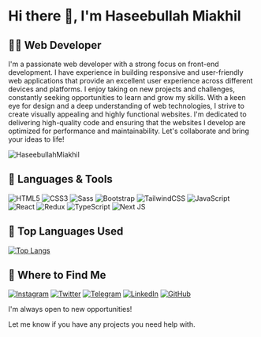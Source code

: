 # Hi there 👋, I'm Haseebullah Miakhil
## 👨‍💻 Web Developer

I'm a passionate web developer with a strong focus on front-end development. I have experience in building responsive and user-friendly web applications that provide an excellent user experience across different devices and platforms. I enjoy taking on new projects and challenges, constantly seeking opportunities to learn and grow my skills. With a keen eye for design and a deep understanding of web technologies, I strive to create visually appealing and highly functional websites. I'm dedicated to delivering high-quality code and ensuring that the websites I develop are optimized for performance and maintainability. Let's collaborate and bring your ideas to life!

<p align="left"> <img src="https://komarev.com/ghpvc/?username=HaseebullahMiakhil&label=Profile%20views&color=0e75b6&style=flat" alt="HaseebullahMiakhil" /> </p>

## 🧰 Languages & Tools

![HTML5](https://img.shields.io/badge/html5-%23E34F26.svg?style=for-the-badge&logo=html5&logoColor=white)
![CSS3](https://img.shields.io/badge/css3-%231572B6.svg?style=for-the-badge&logo=css3&logoColor=white)
![Sass](https://img.shields.io/badge/SASS-hotpink.svg?style=for-the-badge&logo=SASS&logoColor=white)
![Bootstrap](https://img.shields.io/badge/bootstrap-%23563D7C.svg?style=for-the-badge&logo=bootstrap&logoColor=white) 
![TailwindCSS](https://img.shields.io/badge/tailwindcss-%2338B2AC.svg?style=for-the-badge&logo=tailwind-css&logoColor=white)
![JavaScript](https://img.shields.io/badge/javascript-%23323330.svg?style=for-the-badge&logo=javascript&logoColor=%23F7DF1E)
![React](https://img.shields.io/badge/react-%2320232a.svg?style=for-the-badge&logo=react&logoColor=%2361DAFB)
![Redux](https://img.shields.io/badge/redux-%23593d88.svg?style=for-the-badge&logo=redux&logoColor=white) 
![TypeScript](https://img.shields.io/badge/typescript-%23007ACC.svg?style=for-the-badge&logo=typescript&logoColor=white)
![Next JS](https://img.shields.io/badge/Next-black?style=for-the-badge&logo=next.js&logoColor=white)

## 🥇 Top Languages Used

[![Top Langs](https://github-readme-stats.vercel.app/api/top-langs/?username=HaseebullahMiakhil&layout=pie&theme=tokyonight)](https://github.com/anuraghazra/github-readme-stats)

## 💼 Where to Find Me

[![Instagram](https://img.shields.io/badge/Instagram-%23E4405F.svg?logo=Instagram&logoColor=white)](https://www.instagram.com/miakhil001/?next=%2F)
[![Twitter](https://img.shields.io/badge/Twitter-%231DA1F2.svg?logo=Twitter&logoColor=white)](https://twitter.com/miakhil001) 
[![Telegram](https://img.shields.io/badge/Telegram-2CA5E0?style=for-the-badge&logo=telegram&logoColor=white)](https://t.me/miakhil2023)
[![LinkedIn](https://img.shields.io/badge/LinkedIn-%230077B5.svg?logo=linkedin&logoColor=white)](https://www.linkedin.com/in/miakhil001/)
[![GitHub](https://img.shields.io/badge/github-%23121011.svg?style=for-the-badge&logo=github&logoColor=white)](https://github.com/HaseebullahMiakhil)



I'm always open to new opportunities!  

Let me know if you have any projects you need help with.
<!--
**Haseebullah Miakhil/Haseebullah Miakhil** is a ✨ _special_ ✨ repository because its `README.md` (this file) appears on your GitHub profile.

Here are some ideas to get you started:

- 🔭 I’m currently working on ...
- 🌱 I’m currently learning ...
- 👯 I’m looking to collaborate on ...
- 🤔 I’m looking for help with ...
- 💬 Ask me about ...
- 📫 How to reach me: ...
- 😄 Pronouns: ...
- ⚡ Fun fact: ...
-->
